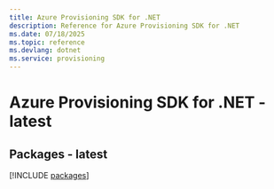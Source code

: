 ```yaml
---
title: Azure Provisioning SDK for .NET
description: Reference for Azure Provisioning SDK for .NET
ms.date: 07/18/2025
ms.topic: reference
ms.devlang: dotnet
ms.service: provisioning
---
```

# Azure Provisioning SDK for .NET - latest
## Packages - latest
[!INCLUDE [packages](provisioning-index.md)]
